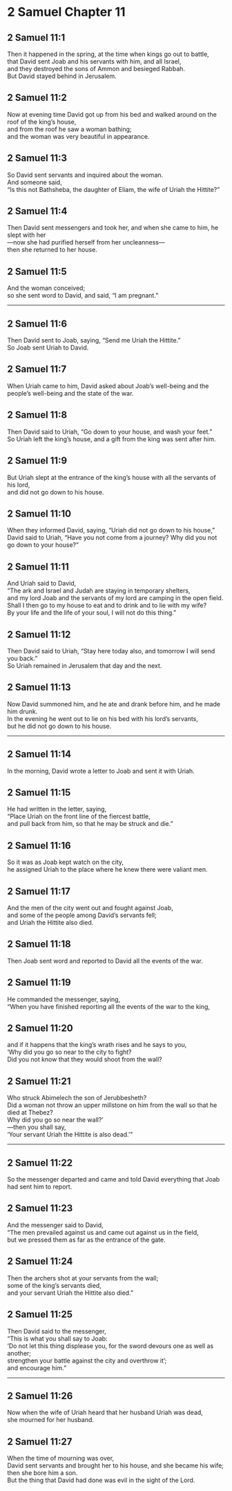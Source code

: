 # 2 Samuel Chapter 11

## 2 Samuel 11:1

Then it happened in the spring, at the time when kings go out to battle,  
that David sent Joab and his servants with him, and all Israel,  
and they destroyed the sons of Ammon and besieged Rabbah.  
But David stayed behind in Jerusalem.

## 2 Samuel 11:2

Now at evening time David got up from his bed and walked around on the roof of the king’s house,  
and from the roof he saw a woman bathing;  
and the woman was very beautiful in appearance.

## 2 Samuel 11:3

So David sent servants and inquired about the woman.  
And someone said,  
“Is this not Bathsheba, the daughter of Eliam, the wife of Uriah the Hittite?”

## 2 Samuel 11:4

Then David sent messengers and took her, and when she came to him, he slept with her  
—now she had purified herself from her uncleanness—  
then she returned to her house.

## 2 Samuel 11:5

And the woman conceived;  
so she sent word to David, and said, “I am pregnant.”

---

## 2 Samuel 11:6

Then David sent to Joab, saying, “Send me Uriah the Hittite.”  
So Joab sent Uriah to David.

## 2 Samuel 11:7

When Uriah came to him, David asked about Joab’s well-being and the people’s well-being and the state of the war.

## 2 Samuel 11:8

Then David said to Uriah, “Go down to your house, and wash your feet.”  
So Uriah left the king’s house, and a gift from the king was sent after him.

## 2 Samuel 11:9

But Uriah slept at the entrance of the king’s house with all the servants of his lord,  
and did not go down to his house.

## 2 Samuel 11:10

When they informed David, saying, “Uriah did not go down to his house,”  
David said to Uriah, “Have you not come from a journey? Why did you not go down to your house?”

## 2 Samuel 11:11

And Uriah said to David,  
“The ark and Israel and Judah are staying in temporary shelters,  
and my lord Joab and the servants of my lord are camping in the open field.  
Shall I then go to my house to eat and to drink and to lie with my wife?  
By your life and the life of your soul, I will not do this thing.”

## 2 Samuel 11:12

Then David said to Uriah, “Stay here today also, and tomorrow I will send you back.”  
So Uriah remained in Jerusalem that day and the next.

## 2 Samuel 11:13

Now David summoned him, and he ate and drank before him, and he made him drunk.  
In the evening he went out to lie on his bed with his lord’s servants,  
but he did not go down to his house.

---

## 2 Samuel 11:14

In the morning, David wrote a letter to Joab and sent it with Uriah.

## 2 Samuel 11:15

He had written in the letter, saying,  
“Place Uriah on the front line of the fiercest battle,  
and pull back from him, so that he may be struck and die.”

## 2 Samuel 11:16

So it was as Joab kept watch on the city,  
he assigned Uriah to the place where he knew there were valiant men.

## 2 Samuel 11:17

And the men of the city went out and fought against Joab,  
and some of the people among David’s servants fell;  
and Uriah the Hittite also died.

## 2 Samuel 11:18

Then Joab sent word and reported to David all the events of the war.

## 2 Samuel 11:19

He commanded the messenger, saying,  
“When you have finished reporting all the events of the war to the king,

## 2 Samuel 11:20

and if it happens that the king’s wrath rises and he says to you,  
‘Why did you go so near to the city to fight?  
Did you not know that they would shoot from the wall?

## 2 Samuel 11:21

Who struck Abimelech the son of Jerubbesheth?  
Did a woman not throw an upper millstone on him from the wall so that he died at Thebez?  
Why did you go so near the wall?’  
—then you shall say,  
‘Your servant Uriah the Hittite is also dead.’”

---

## 2 Samuel 11:22

So the messenger departed and came and told David everything that Joab had sent him to report.

## 2 Samuel 11:23

And the messenger said to David,  
“The men prevailed against us and came out against us in the field,  
but we pressed them as far as the entrance of the gate.

## 2 Samuel 11:24

Then the archers shot at your servants from the wall;  
some of the king’s servants died,  
and your servant Uriah the Hittite also died.”

## 2 Samuel 11:25

Then David said to the messenger,  
“This is what you shall say to Joab:  
‘Do not let this thing displease you, for the sword devours one as well as another;  
strengthen your battle against the city and overthrow it’;  
and encourage him.”

---

## 2 Samuel 11:26

Now when the wife of Uriah heard that her husband Uriah was dead,  
she mourned for her husband.

## 2 Samuel 11:27

When the time of mourning was over,  
David sent servants and brought her to his house, and she became his wife;  
then she bore him a son.  
But the thing that David had done was evil in the sight of the Lord.
